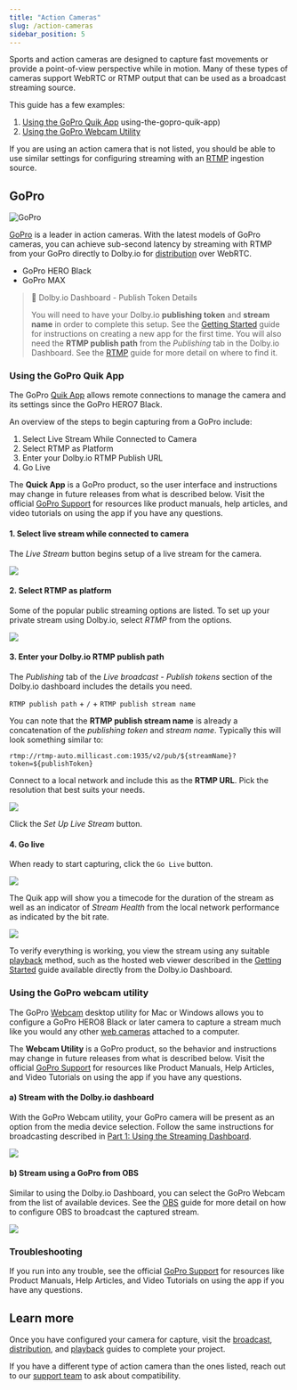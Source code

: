 ```yaml
---
title: "Action Cameras"
slug: /action-cameras
sidebar_position: 5
---
```

Sports and action cameras are designed to capture fast movements or provide a point-of-view perspective while in motion. Many of these types of cameras support WebRTC or RTMP output that can be used as a broadcast streaming source.

This guide has a few examples:

1. [Using the GoPro Quik App](/millicast/capture/action-cameras.md) using-the-gopro-quik-app)
2. [Using the GoPro Webcam Utility](/millicast/capture/action-cameras.md#using-the-gopro-webcam-utility)

If you are using an action camera that is not listed, you should be able to use similar settings for configuring streaming with an [RTMP](/millicast/broadcast/using-rtmp-and-rtmps.md) ingestion source.

## GoPro

![GoPro](https://dolby.io/wp-content/uploads/2023/01/Dolby.io_Live-Stream-With-GoPro-Via-Dolby.io-Streaming@3x-100-2048x847.jpg)

[GoPro](https://gopro.com/) is a leader in action cameras. With the latest models of GoPro cameras, you can achieve sub-second latency by streaming with RTMP from your GoPro directly to Dolby.io for [distribution](/millicast/distribution/index.mdx) over WebRTC.

<ul class="checkBoxList">
<li> GoPro HERO Black</li>
<li> GoPro MAX</li>
</ul>

> 📘 Dolby.io Dashboard - Publish Token Details
> 
> You will need to have your Dolby.io **publishing token** and **stream name** in order to complete this setup. See the [Getting Started](/millicast/getting-started/using-the-dashboard.md) guide for instructions on creating a new app for the first time. You will also need the **RTMP publish path** from the _Publishing_ tab in the Dolby.io Dashboard. See the [RTMP](/millicast/broadcast/using-rtmp-and-rtmps.md) guide for more detail on where to find it.

### Using the GoPro Quik App

The GoPro [Quik App](https://gopro.com/en/us/shop/quik-app-video-photo-editor) allows remote connections to manage the camera and its settings since the GoPro HERO7 Black. 

An overview of the steps to begin capturing from a GoPro include:

1. Select Live Stream While Connected to Camera
2. Select RTMP as Platform
3. Enter your Dolby.io RTMP Publish URL
4. Go Live

The **Quick App** is a GoPro product, so the user interface and instructions may change in future releases from what is described below.  Visit the official [GoPro Support](https://community.gopro.com/s/?language=en_US) for resources like product manuals, help articles, and video tutorials on using the app if you have any questions.

#### 1. Select live stream while connected to camera

The _Live Stream_ button begins setup of a live stream for the camera.


![](../assets/img/go-pro-hero8-camera-quik-app-live-stream.png)



#### 2. Select RTMP as platform

Some of the popular public streaming options are listed. To set up your private stream using Dolby.io, select _RTMP_ from the options.


![](../assets/img/go-pro-quik-live-stream-rtmp.jpg)



#### 3. Enter your Dolby.io RTMP publish path

The _Publishing_ tab of the _Live broadcast - Publish tokens_ section of the Dolby.io dashboard includes the details you need.

<div style={{marginLeft: "20px"}}>

`RTMP publish path` + `/` + `RTMP publish stream name`

</div>

You can note that the **RTMP publish stream name** is already a concatenation of the _publishing token_ and _stream name_. Typically this will look something similar to:

```
rtmp://rtmp-auto.millicast.com:1935/v2/pub/${streamName}?token=${publishToken}
```

Connect to a local network and include this as the **RTMP URL**. Pick the resolution that best suits your needs.


![](../assets/img/gopro-stream-to-rtmp.png)



Click the _Set Up Live Stream_ button.

#### 4. Go live

When ready to start capturing, click the `Go Live` button.


![](../assets/img/gopro-quik-go-live.png)



The Quik app will show you a timecode for the duration of the stream as well as an indicator of _Stream Health_ from the local network performance as indicated by the bit rate.


![](../assets/img/gopro-stream-health.png)



To verify everything is working, you view the stream using any suitable [playback](/millicast/playback/index.mdx) method, such as the hosted web viewer described in the [Getting Started](/millicast/introduction-to-streaming-apis.mdx) guide available directly from the Dolby.io Dashboard.

### Using the GoPro webcam utility

The GoPro [Webcam](https://community.gopro.com/s/article/GoPro-Webcam?language=en_US) desktop utility for Mac or Windows allows you to configure a GoPro HERO8 Black or later camera to capture a stream much like you would any other [web cameras](/millicast/capture/web-cameras.mdx) attached to a computer. 

The **Webcam Utility** is a GoPro product, so the behavior and instructions may change in future releases from what is described below.  Visit the official [GoPro Support](https://community.gopro.com/s/?language=en_US) for resources like Product Manuals, Help Articles, and Video Tutorials on using the app if you have any questions.

#### a) Stream with the Dolby.io dashboard

With the GoPro Webcam utility, your GoPro camera will be present as an option from the media device selection. Follow the same instructions for broadcasting described in [Part 1: Using the Streaming Dashboard](/millicast/getting-started/using-the-dashboard.md).


![](../assets/img/GoPro_Web_Cam.png)



#### b) Stream using a GoPro from OBS

Similar to using the Dolby.io Dashboard, you can select the GoPro Webcam from the list of available devices. See the [OBS](/millicast/software-encoders/using-obs.md) guide for more detail on how to configure OBS to broadcast the captured stream.


![](../assets/img/GoProOBS.png)



### Troubleshooting

If you run into any trouble, see the official [GoPro Support](https://community.gopro.com/s/?language=en_US) for resources like Product Manuals, Help Articles, and Video Tutorials on using the app if you have any questions.

## Learn more

Once you have configured your camera for capture, visit the [broadcast](/millicast/broadcast/index.mdx), [distribution](/millicast/distribution/index.mdx), and [playback](/millicast/playback/index.mdx) guides to complete your project.

If you have a different type of action camera than the ones listed, reach out to our [support team](https://support.dolby.io/) to ask about compatibility.
